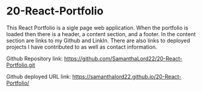 # 20-React-Portfolio
This React Portfolio is a sigle page web application.
When the portfolio is loaded then there is a header, a content section, and a footer.
In the content section are links to my Github and LinkIn.
There are also links to deployed projects I have contributed to as well as contact information.

Github Repository link:
https://github.com/SamanthaLord22/20-React-Portfolio.git

Github deployed URL link:
https://samanthalord22.github.io/20-React-Portfolio/


